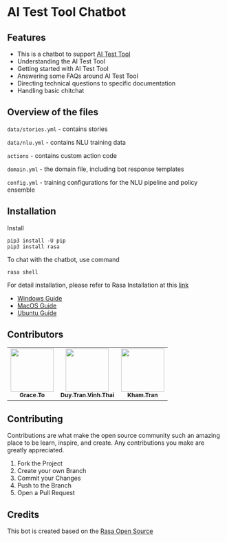 # AI Test Tool Chatbot
## Features
- This is a chatbot to support [AI Test Tool](http://3dmodeler.us-east-2.elasticbeanstalk.com/)
- Understanding the AI Test Tool
- Getting started with AI Test Tool
- Answering some FAQs around AI Test Tool
- Directing technical questions to specific documentation
- Handling basic chitchat
## Overview of the files

`data/stories.yml` - contains stories 

`data/nlu.yml` - contains NLU training data

`actions` - contains custom action code

`domain.yml` - the domain file, including bot response templates

`config.yml` - training configurations for the NLU pipeline and policy ensemble

## Installation

Install
```
pip3 install -U pip
pip3 install rasa
```

To chat with the chatbot, use command
```
rasa shell
```

For detail installation, please refer to Rasa Installation at this [link](https://rasa.com/docs/rasa/installation/)
 * [Windows Guide](https://www.youtube.com/watch?v=GlR60CvTh8A)
 * [MacOS Guide](https://www.youtube.com/watch?v=fqzsE70Rvr0)
 * [Ubuntu Guide](https://www.youtube.com/watch?v=tXiYJM2vGJk)

## Contributors
<!-- ALL-CONTRIBUTORS-LIST:START - Do not remove or modify this section -->
<!-- prettier-ignore-start -->
<!-- markdownlint-disable -->
<table>
  <tr>
    <td align="center"><a href="https://github.com/SangT"><img src="https://avatars.githubusercontent.com/SangT?v=3?s=100" width="100px;" alt=""/><br /><sub><b>Grace To</b></sub></a><br /></td>
    <td align="center"><a href="https://github.com/duytranvinh"><img src="https://avatars.githubusercontent.com/duytranvinh?v=3?s=100" width="100px;" alt=""/><br /><sub><b>Duy Tran Vinh Thai</b></sub></a><br /></td>
    <td align="center"><a href="https://github.com/khamtran411"><img src="https://avatars.githubusercontent.com/khamtran411?v=3?s=100" width="100px;" alt=""/><br /><sub><b>Kham Tran</b></sub></a><br /></td>
  </tr>
</table>
<!-- markdownlint-restore -->
<!-- prettier-ignore-end -->
<!-- ALL-CONTRIBUTORS-LIST:END -->

<!-- CONTRIBUTING -->
## Contributing

Contributions are what make the open source community such an amazing place to be learn, inspire, and create. Any contributions you make are greatly appreciated.

1. Fork the Project
2. Create your own Branch
3. Commit your Changes 
4. Push to the Branch 
5. Open a Pull Request


## Credits
This bot is created based on the [Rasa Open Source](https://github.com/RasaHQ/rasa)
